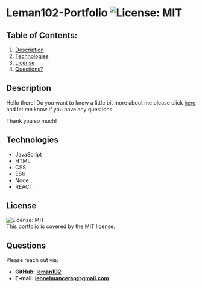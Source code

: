 # Leman102-Portfolio      ![License: MIT](https://img.shields.io/badge/License-MIT-yellow.svg)
## Table of Contents:
1. [Description](#description) 
2. [Technologies](#technologies)
3. [License](#license)
4. [Questions?](#questions)
## Description
Hello there! Do you want to know a little bit more about me  please click [here](https://leman102.github.io/leman102-portfolio/) and let me know if you have any questions.

Thank you so much!
## Technologies
- JavaScript
- HTML
- CSS
- ES6
- Node
- REACT
## License
![License: MIT](https://img.shields.io/badge/License-MIT-yellow.svg)
<br />
This portfolio is covered by the [MIT](https://choosealicense.com/licenses/) license.
## Questions
Please reach out via:
- **GitHub:**
  **[leman102](https://github.com/leman102)**
- **E-mail:**
  **leonelmancerap@gmail.com**
    
